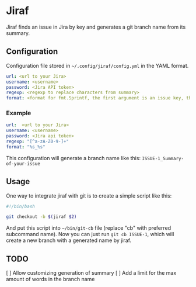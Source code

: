 # Jiraf

Jiraf finds an issue in Jira by key and generates a git branch name from its summary.

## Configuration

Configuration file stored in `~/.config/jiraf/config.yml` in the YAML format.

```yaml
url: <url to your Jira>
username: <username>
password: <Jira API token>
regexp: <regexp to replace characters from summary>
format: <format for fmt.Sprintf, the first argument is an issue key, the second one is generated summary>
```

### Example

```yaml
url:  <url to your Jira>
username: <username>
password: <Jira api token>
regexp: "[^a-zA-Z0-9-]+"
format: "%s_%s"
```

This configuration will generate a branch name like this: `ISSUE-1_Summary-of-your-issue`

## Usage

One way to integrate jiraf with git is to create a simple script like this:

```bash
#!/bin/bash

git checkout -b $(jiraf $2)
```

And put this script into `~/bin/git-cb` file (replace "cb" with preferred subcommand name). Now you can just run `git cb ISSUE-1`, which will create a new branch with a generated name by jiraf.

## TODO

[ ] Allow customizing generation of summary
[ ] Add a limit for the max amount of words in the branch name
